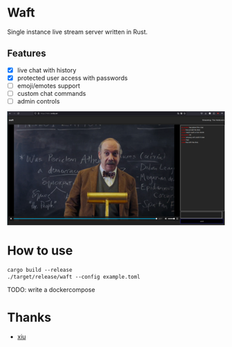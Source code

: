 # Waft 

Single instance live stream server written in Rust.

## Features 

- [x] live chat with history
- [x] protected user access with passwords
- [ ] emoji/emotes support
- [ ] custom chat commands
- [ ] admin controls

![alt text](sc.png "Screenshot of the app")

# How to use

```shell
cargo build --release
./target/release/waft --config example.toml
```

TODO: write a dockercompose

# Thanks

- [xiu](https://github.com/harlanc/xiu)
